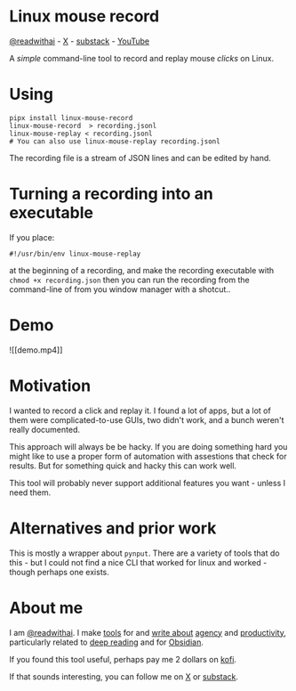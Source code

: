 # Linux mouse record
<a href="https://x.com/readwithai">@readwithai</a> - <a href="https://x.com/readwith">X</a> - <a href="https://readwithai.substack.com">substack</a> - <a href="https://www.youtube.com/@readerai">YouTube</a>

A *simple* command-line tool to record and replay mouse *clicks* on Linux.

# Using
```
pipx install linux-mouse-record
linux-mouse-record  > recording.jsonl
linux-mouse-replay < recording.jsonl
# You can also use linux-mouse-replay recording.jsonl
```

The recording file is a stream of JSON lines and can be edited by hand.

# Turning a recording into an executable
If you place:

```
#!/usr/bin/env linux-mouse-replay
```

at the beginning of a recording, and make the recording executable with `chmod +x recording.json`  then you can run the recording from the command-line of from you window manager with a shotcut..

# Demo
![[demo.mp4]]


# Motivation
I wanted to record a click and replay it. I found a lot of apps, but a lot of them were complicated-to-use GUIs, two didn't work, and a bunch weren't really documented.

This approach will always be be hacky. If you are doing something hard you might like to use a proper form of automation with assestions that check for results. But for something quick and hacky this can work well.

This tool will probably never support additional features you want - unless I need them.

# Alternatives and prior work
This is mostly a wrapper about `pynput`. There are a variety of tools that do this - but I could not find a nice CLI that worked for linux and worked - though perhaps one exists.

# About me
I am <a href="https://x.com/readwithai">@readwithai</a>. I make <a href="https://readwithai.substack.com/">tools</a> for and <a href="https://readwithai.substack.com/">write about</a> <a href="https://readwithai.substack.com/p/reading-and-agency">agency</a> and <a href="https://readwithai.substack.com/p/obsidian-plugin-repl">productivity</a>, particularly related to <a href="https://readwithai.substack.com/p/what-is-reading-broadly-defined">deep reading</a> and for <a href="https://readwithai.substack.com/p/what-exactly-is-obsidian">Obsidian</a>.

If you found this tool useful, perhaps pay me 2 dollars on <a href="https://ko-fi.com/readwithai">kofi</a>.

If that sounds interesting, you can follow me on <a href="https://x.com/readwithai">X</a> or <a href="https://readwithai.substack.com">substack</a>.
